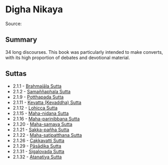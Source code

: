 # Digha Nikaya

Source: []()

## Summary
34 long discourses. This book was particularly intended to make converts, with its high proportion of debates and devotional material.

## Suttas
*  2.1.1 - [Brahmajāla Sutta](./2.1.1-brahmaj-la-sutta.md)
*  2.1.2 - [Samaññaphala Sutta](./2.1.2-sama-aphala-sutta.md)
*  2.1.9 - [Potthapada Sutta](./2.1.9-potthapada-sutta.md)
*  2.1.11 - [Kevatta (Kevaddha) Sutta](./2.1.11-kevatta-kevaddha-sutta.md)
*  2.1.12 - [Lohicca Sutta](./2.1.12-lohicca-sutta.md)
*  2.1.15 - [Maha-nidana Sutta](./2.1.15-maha-nidana-sutta.md)
*  2.1.16 - [Maha-parinibbana Sutta](./2.1.16-maha-parinibbana-sutta.md)
*  2.1.20 - [Maha-samaya Sutta](./2.1.20-maha-samaya-sutta.md)
*  2.1.21 - [Sakka-pañha Sutta](./2.1.21-sakka-pa-ha-sutta.md)
*  2.1.22 - [ Maha-satipatthana Sutta](./2.1.22--maha-satipatthana-sutta.md)
*  2.1.26 - [ Cakkavatti Sutta](./2.1.26--cakkavatti-sutta.md)
*  2.1.29 - [ Pāsādika Sutta](./2.1.29--p-s-dika-sutta.md)
*  2.1.31 - [Sigalovada Sutta](./2.1.31-sigalovada-sutta.md)
*  2.1.32 - [Atanatiya Sutta](./2.1.32-atanatiya-sutta.md)